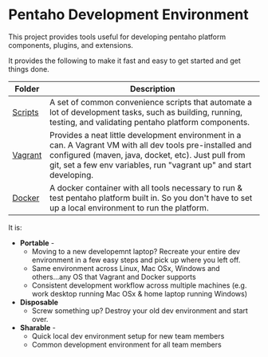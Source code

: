 # Pentaho Development Environment

This project provides tools useful for developing pentaho platform components, plugins, and extensions.

It provides the following to make it fast and easy to get started and get things done.

| Folder | Description |
| --- | --- |
| [Scripts](scripts) | A set of common convenience scripts that automate a lot of development tasks, such as building, running, testing, and validating pentaho platform components.  |
| [Vagrant](vagrant) | Provides a neat little development environment in a can.  A Vagrant VM with all dev tools pre-installed and configured (maven, java, docket, etc).  Just pull from git, set a few env variables, run "vagrant up" and start developing.  |
| [Docker](docker) | A docker container with all tools necessary to run & test pentaho platform built in.  So you don't have to set up a local environment to run the platform. |

It is:
* **Portable** - 
  - Moving to a new developemnt laptop?  Recreate your entire dev environment in a few easy steps and pick up where you left off.
  - Same environment across Linux, Mac OSx, Windows and others...any OS that Vagrant and Docker supports
  - Consistent development workflow across multiple machines (e.g. work desktop running Mac OSx & home laptop running Windows)
* **Disposable** 
  - Screw something up?  Destroy your old dev environment and start over.
* **Sharable** -
  - Quick local dev environment setup for new team members
  - Common development environment for all team members
  
